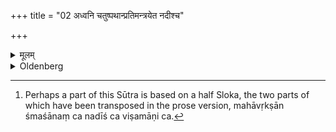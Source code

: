 +++
title = "02 अध्वनि चतुष्पथान्प्रतिमन्त्रयेत नदीश्च"

+++

<details><summary>मूलम्</summary>

अध्वनि चतुष्पथा-न्प्रतिमन्त्रयेत नदीश्च विषमाणि च महावृक्षाञ्श्मशानं च मा विदन्परिपन्थिन इति २
</details>

<details><summary>Oldenberg</summary>

2. [^2]  On the way he should address crossways, rivers and unevennesses (of the soil), big trees, and burial grounds, with (the verse), 'May no waylayers meet us' (ibid. 12).


[^2]:  Perhaps a part of this Sūtra is based on a half Sloka, the two parts of which have been transposed in the prose version, mahāvṛkṣān śmaśānaṃ ca nadīś ca viṣamāṇi ca.
</details>
